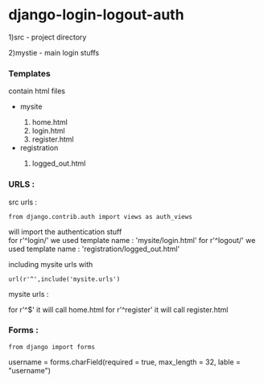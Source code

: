 # django-login-logout-auth

1)src - project directory <br>

2)mystie - main login stuffs

### Templates
 contain html files
 <ul>
  <li>mysite</li>
  <ol>
    <li>home.html</li>
    <li>login.html</li>
    <li>register.html</li>
  </ol>
  <li>registration</li>
  <ol>
    <li>logged_out.html</html>
  </ol>
  
 </ul>
 
 ### URLS :

src urls :
   ```
   from django.contrib.auth import views as auth_views
   ```
   will import the authentication stuff
   <br>
   for r'^login/' we used template name : 'mysite/login.html'
   for r'^logout/' we used template name : 'registration/logged_out.html'
   <br>
   
   
   including mysite urls with
   ```
   url(r'^',include('mysite.urls')
   ```
   
mysite urls :

 for r'^$' it will call home.html
 for r'^register' it will call register.html

### Forms :

```
from django import forms
```
username = forms.charField(required = true, max_length = 32, lable = "username")


   

 
 
